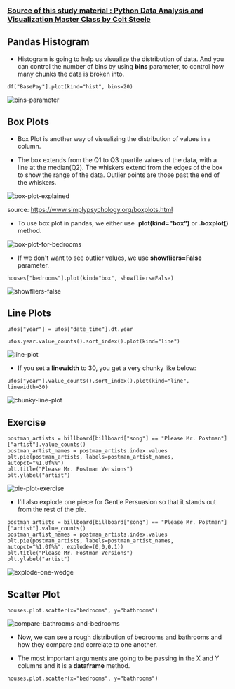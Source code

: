 ### [Source of this study material : Python Data Analysis and Visualization Master Class by Colt Steele](https://www.udemy.com/course/python-data-analysis-visualization/)


## Pandas Histogram

- Histogram is going to help us visualize the distribution of data. And you can control the number of bins by using **bins** parameter, to control how many chunks the data is broken into.


```
df["BasePay"].plot(kind="hist", bins=20)
```


![bins-parameter](/pictures/python/plotting-with-pandas-and-matplotlib2/bins-parameter.PNG "bins paramter")



## Box Plots

- Box Plot is another way of visualizing the distribution of values in a column.


- The box extends from the Q1 to Q3 quartile values of the data, with a line at the median(Q2). The whiskers extend from the edges of the box to show the range of the data. Outlier points are those past the end of the whiskers.


![box-plot-explained](/pictures/python/plotting-with-pandas-and-matplotlib2/box-plot-explained.PNG "box plot explained")

source: https://www.simplypsychology.org/boxplots.html


- To use box plot in pandas, we either use **.plot(kind="box")** or **.boxplot()** method.


![box-plot-for-bedrooms](/pictures/python/plotting-with-pandas-and-matplotlib2/box-plot-for-bedrooms.PNG "box plot for bedrooms")


- If we don't want to see outlier values, we use **showfliers=False** parameter.


```
houses["bedrooms"].plot(kind="box", showfliers=False)
```

![showfliers-false](/pictures/python/plotting-with-pandas-and-matplotlib2/showfliers-false.PNG "showfliers false")


## Line Plots


```
ufos["year"] = ufos["date_time"].dt.year

ufos.year.value_counts().sort_index().plot(kind="line")
```


![line-plot](/pictures/python/plotting-with-pandas-and-matplotlib2/line-plot.PNG "line plot")



- If you set a **linewidth** to 30, you get a very chunky like below:


```
ufos["year"].value_counts().sort_index().plot(kind="line", linewidth=30)
```


![chunky-line-plot](/pictures/python/plotting-with-pandas-and-matplotlib2/chunky-line-plot.PNG "chunky line plot")



## Exercise


```
postman_artists = billboard[billboard["song"] == "Please Mr. Postman"]["artist"].value_counts()
postman_artist_names = postman_artists.index.values
plt.pie(postman_artists, labels=postman_artist_names, autopct="%1.0f%%")
plt.title("Please Mr. Postman Versions")
plt.ylabel("artist")
```


![pie-plot-exercise](/pictures/python/plotting-with-pandas-and-matplotlib2/pie-plot-exercise.PNG "pie plot exercise")


- I'll also explode one piece for Gentle Persuasion so that it stands out from the rest of the pie.


```
postman_artists = billboard[billboard["song"] == "Please Mr. Postman"]["artist"].value_counts()
postman_artist_names = postman_artists.index.values
plt.pie(postman_artists, labels=postman_artist_names, autopct="%1.0f%%", explode=(0,0,0.1))
plt.title("Please Mr. Postman Versions")
plt.ylabel("artist")
```

![explode-one-wedge](/pictures/python/plotting-with-pandas-and-matplotlib2/explode-one-wedge.PNG "explode one wedge")



## Scatter Plot


```
houses.plot.scatter(x="bedrooms", y="bathrooms")
```

![compare-bathrooms-and-bedrooms](/pictures/python/plotting-with-pandas-and-matplotlib2/plot-scatter-x-and-y.PNG "plot scatter x and y")


- Now, we can see a rough distribution of bedrooms and bathrooms and how they compare and correlate to one another.


- The most important arguments are going to be passing in the X and Y columns and it is a **dataframe** method.


```
houses.plot.scatter(x="bedrooms", y="bathrooms")
```


